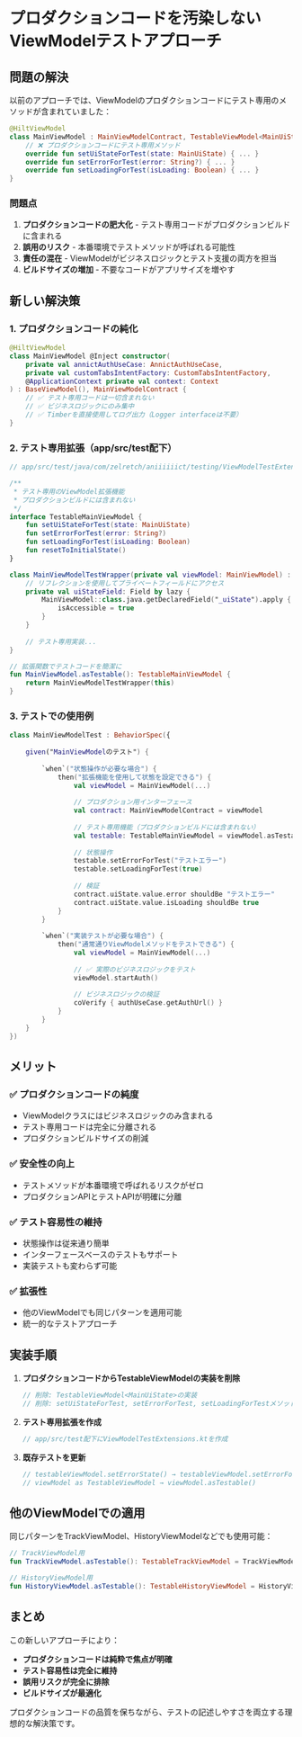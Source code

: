 # プロダクションコードを汚染しないViewModelテストアプローチ

## 問題の解決

以前のアプローチでは、ViewModelのプロダクションコードにテスト専用のメソッドが含まれていました：

```kotlin
@HiltViewModel
class MainViewModel : MainViewModelContract, TestableViewModel<MainUiState> {
    // ❌ プロダクションコードにテスト専用メソッド
    override fun setUiStateForTest(state: MainUiState) { ... }
    override fun setErrorForTest(error: String?) { ... }
    override fun setLoadingForTest(isLoading: Boolean) { ... }
}
```

### 問題点

1. **プロダクションコードの肥大化** - テスト専用コードがプロダクションビルドに含まれる
2. **誤用のリスク** - 本番環境でテストメソッドが呼ばれる可能性
3. **責任の混在** - ViewModelがビジネスロジックとテスト支援の両方を担当
4. **ビルドサイズの増加** - 不要なコードがアプリサイズを増やす

## 新しい解決策

### 1. プロダクションコードの純化

```kotlin
@HiltViewModel
class MainViewModel @Inject constructor(
    private val annictAuthUseCase: AnnictAuthUseCase,
    private val customTabsIntentFactory: CustomTabsIntentFactory,
    @ApplicationContext private val context: Context
) : BaseViewModel(), MainViewModelContract {
    // ✅ テスト専用コードは一切含まれない
    // ✅ ビジネスロジックにのみ集中
    // ✅ Timberを直接使用してログ出力（Logger interfaceは不要）
}
```

### 2. テスト専用拡張（app/src/test配下）

```kotlin
// app/src/test/java/com/zelretch/aniiiiiict/testing/ViewModelTestExtensions.kt

/**
 * テスト専用のViewModel拡張機能
 * プロダクションビルドには含まれない
 */
interface TestableMainViewModel {
    fun setUiStateForTest(state: MainUiState)
    fun setErrorForTest(error: String?)
    fun setLoadingForTest(isLoading: Boolean)
    fun resetToInitialState()
}

class MainViewModelTestWrapper(private val viewModel: MainViewModel) : TestableMainViewModel {
    // リフレクションを使用してプライベートフィールドにアクセス
    private val uiStateField: Field by lazy {
        MainViewModel::class.java.getDeclaredField("_uiState").apply {
            isAccessible = true
        }
    }
    
    // テスト専用実装...
}

// 拡張関数でテストコードを簡潔に
fun MainViewModel.asTestable(): TestableMainViewModel {
    return MainViewModelTestWrapper(this)
}
```

### 3. テストでの使用例

```kotlin
class MainViewModelTest : BehaviorSpec({
    
    given("MainViewModelのテスト") {
        
        `when`("状態操作が必要な場合") {
            then("拡張機能を使用して状態を設定できる") {
                val viewModel = MainViewModel(...)
                
                // プロダクション用インターフェース
                val contract: MainViewModelContract = viewModel
                
                // テスト専用機能（プロダクションビルドには含まれない）
                val testable: TestableMainViewModel = viewModel.asTestable()
                
                // 状態操作
                testable.setErrorForTest("テストエラー")
                testable.setLoadingForTest(true)
                
                // 検証
                contract.uiState.value.error shouldBe "テストエラー"
                contract.uiState.value.isLoading shouldBe true
            }
        }
        
        `when`("実装テストが必要な場合") {
            then("通常通りViewModelメソッドをテストできる") {
                val viewModel = MainViewModel(...)
                
                // ✅ 実際のビジネスロジックをテスト
                viewModel.startAuth()
                
                // ビジネスロジックの検証
                coVerify { authUseCase.getAuthUrl() }
            }
        }
    }
})
```

## メリット

### ✅ プロダクションコードの純度

- ViewModelクラスにはビジネスロジックのみ含まれる
- テスト専用コードは完全に分離される
- プロダクションビルドサイズの削減

### ✅ 安全性の向上

- テストメソッドが本番環境で呼ばれるリスクがゼロ
- プロダクションAPIとテストAPIが明確に分離

### ✅ テスト容易性の維持

- 状態操作は従来通り簡単
- インターフェースベースのテストもサポート
- 実装テストも変わらず可能

### ✅ 拡張性

- 他のViewModelでも同じパターンを適用可能
- 統一的なテストアプローチ

## 実装手順

1. **プロダクションコードからTestableViewModelの実装を削除**
   ```kotlin
   // 削除: TestableViewModel<MainUiState>の実装
   // 削除: setUiStateForTest, setErrorForTest, setLoadingForTestメソッド
   ```

2. **テスト専用拡張を作成**
   ```kotlin
   // app/src/test配下にViewModelTestExtensions.ktを作成
   ```

3. **既存テストを更新**
   ```kotlin
   // testableViewModel.setErrorState() → testableViewModel.setErrorForTest()
   // viewModel as TestableViewModel → viewModel.asTestable()
   ```

## 他のViewModelでの適用

同じパターンをTrackViewModel、HistoryViewModelなどでも使用可能：

```kotlin
// TrackViewModel用
fun TrackViewModel.asTestable(): TestableTrackViewModel = TrackViewModelTestWrapper(this)

// HistoryViewModel用  
fun HistoryViewModel.asTestable(): TestableHistoryViewModel = HistoryViewModelTestWrapper(this)
```

## まとめ

この新しいアプローチにより：

- **プロダクションコードは純粋で焦点が明確**
- **テスト容易性は完全に維持**
- **誤用リスクが完全に排除**
- **ビルドサイズが最適化**

プロダクションコードの品質を保ちながら、テストの記述しやすさを両立する理想的な解決策です。